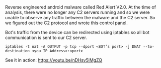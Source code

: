 Reverse engineered android malware called Red Alert V2.0. 
At the time of analysis, there were no longer any C2 servers running and so we were unable to observe any traffic between the malware and the C2 server. 
So we figured out the C2 protocol and wrote this control panel.

Bot's traffic from the device can be redirected using iptables so all bot communication is sent to our C2 server. 

	iptables -t nat -A OUTPUT -p tcp --dport <BOT’s port> -j DNAT --to-destination <you IP Address>:<port>


See it in action:
https://youtu.be/nDHsv5IMgZQ